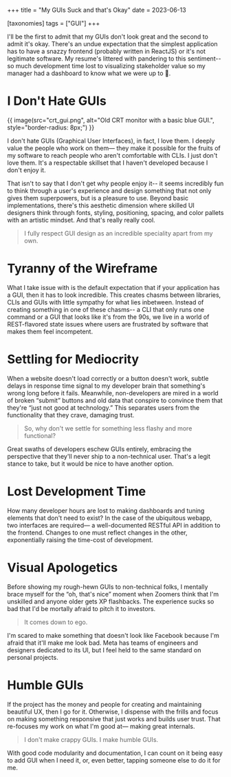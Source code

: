 +++
title = "My GUIs Suck and that's Okay"
date = 2023-06-13 

[taxonomies]
tags = ["GUI"]
+++

I'll be the first to admit that my GUIs don't look great and the second to admit it's okay. There's an undue expectation that the simplest application has to have a snazzy frontend (probably written in ReactJS) or it's not legitimate software. My resume's littered with pandering to this sentiment-- so much development time lost to visualizing stakeholder value so my manager had a dashboard to know what we were up to 🤢.

<!-- more -->

# I Don't Hate GUIs

{{ image(src="crt_gui.png",
         alt="Old CRT monitor with a basic blue GUI.",
         style="border-radius: 8px;") }}

I don't hate GUIs (Graphical User Interfaces), in fact, I love them. I deeply value the people who work on them— they make it possible for the fruits of my software to reach people who aren't comfortable with CLIs. I just don't love them. It's a respectable skillset that I haven't developed because I don't enjoy it.

That isn't to say that I don't get why people enjoy it-- it seems incredibly fun to think through a user's experience and design something that not only gives them superpowers, but is a pleasure to use. Beyond basic implementations, there's this aesthetic dimension where skilled UI designers think through fonts, styling, positioning, spacing, and color pallets with an artistic mindset. And that's really really cool.

> I fully respect GUI design as an incredible speciality apart from my own.

# Tyranny of the Wireframe

What I take issue with is the default expectation that if your application has a GUI, then it has to look incredible. This creates chasms between libraries, CLIs and GUIs with little sympathy for what lies inbetween. Instead of creating something in one of these chasms-- a CLI that only runs one command or a GUI that looks like it's from the 90s, we live in a world of REST-flavored state issues where users are frustrated by software that makes them feel incompetent.

# Settling for Mediocrity

When a website doesn't load correctly or a button doesn't work, subtle delays in response time signal to my developer brain that something's wrong long before it fails. Meanwhile, non-developers are mired in a world of broken “submit” buttons and old data that conspire to convince them that they're “just not good at technology.” This separates users from the functionality that they crave, damaging trust. 

> So, why don't we settle for something less flashy and more functional?

Great swaths of developers eschew GUIs entirely, embracing the perspective that they'll never ship to a non-technical user. That's a legit stance to take, but it would be nice to have another option.

# Lost Development Time

How many developer hours are lost to making dashboards and tuning elements that don't need to exist? In the case of the ubiquitous webapp, two interfaces are required— a well-documented RESTful API in addition to the frontend. Changes to one must reflect changes in the other, exponentially raising the time-cost of development.

# Visual Apologetics

Before showing my rough-hewn GUIs to non-technical folks, I mentally brace myself for the “oh, that's nice” moment when Zoomers think that I'm unskilled and anyone older gets XP flashbacks. The experience sucks so bad that I'd be mortally afraid to pitch it to investors.

> It comes down to ego.

I'm scared to make something that doesn't look like Facebook because I'm afraid that it'll make me look bad. Meta has teams of engineers and designers dedicated to its UI, but I feel held to the same standard on personal projects.

# Humble GUIs

If the project has the money and people for creating and maintaining beautiful UX, then I go for it. Otherwise, I dispense with the frills and focus on making something responsive that just works and builds user trust. That re-focuses my work on what I'm good at— making great internals. 

> I don't make crappy GUIs. I make humble GUIs.

With good code modularity and documentation, I can count on it being easy to add GUI when I need it, or, even better, tapping someone else to do it for me.

